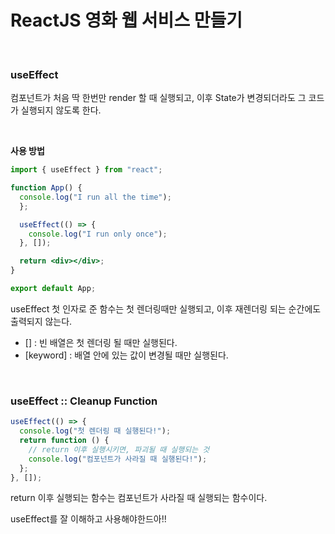 # ReactJS 영화 웹 서비스 만들기

<br>

### useEffect

컴포넌트가 처음 딱 한번만 render 할 때 실행되고, 이후 State가 변경되더라도 그 코드가 실행되지 않도록 한다.

<br>

**사용 방법**

```jsx
import { useEffect } from "react";

function App() {
  console.log("I run all the time");
  };

  useEffect(() => {
    console.log("I run only once");
  }, []);

  return <div></div>;
}

export default App;
```

useEffect 첫 인자로 준 함수는 첫 렌더링때만 실행되고, 이후 재렌더링 되는 순간에도 출력되지 않는다.

- [] : 빈 배열은 첫 렌더링 될 때만 실행된다.
- [keyword] : 배열 안에 있는 값이 변경될 때만 실행된다.

<br>

### useEffect :: Cleanup Function

```jsx
useEffect(() => {
  console.log("첫 렌더링 때 실행된다!");
  return function () {
    // return 이후 실행시키면, 파괴될 때 실행되는 것
    console.log("컴포넌트가 사라질 때 실행된다!");
  };
}, []);
```

return 이후 실행되는 함수는 컴포넌트가 사라질 때 실행되는 함수이다.

useEffect를 잘 이해하고 사용해야한드아!!
